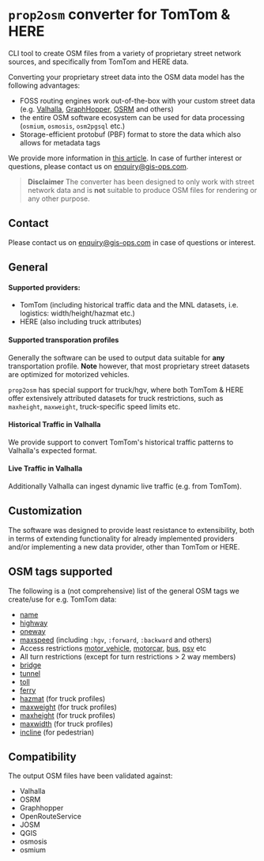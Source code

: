 # `prop2osm` converter for TomTom & HERE

CLI tool to create OSM files from a variety of proprietary street network sources, and specifically from TomTom and HERE data.

Converting your proprietary street data into the OSM data model has the following advantages:

- FOSS routing engines work out-of-the-box with your custom street data (e.g. [Valhalla](https://github.com/valhalla/valhalla), [GraphHopper](https://github.com/graphhopper/graphhopper/), [OSRM](https://github.com/Project-OSRM/osrm-backend/) and others)
- the entire OSM software ecosystem can be used for data processing (`osmium`, `osmosis`, `osm2pgsql` etc.)
- Storage-efficient protobuf (PBF) format to store the data which also allows for metadata tags

<!---
On https://converter.gis-ops.com you can see a demo with Valhalla & TomTom/HERE covering small regions in Austria and the US. We also provide the setup of this whole application ready-to-use with docker in this repository: https://github.com/gis-ops/osm-converter-demo.
-->

We provide more information in [this article](https://gis-ops.com/open-source-routing-engines-with-tomtom-and-here-data/). In case of further interest or questions, please contact us on enquiry@gis-ops.com.

> **Disclaimer**
> The converter has been designed to only work with street network data and is **not** suitable to produce OSM files for rendering or any other purpose.

## Contact

Please contact us on enquiry@gis-ops.com in case of questions or interest.

## General

#### Supported providers:

- TomTom (including historical traffic data and the MNL datasets, i.e. logistics: width/height/hazmat etc.)
- HERE (also including truck attributes)

#### Supported transporation profiles

Generally the software can be used to output data suitable for **any** transportation profile. **Note** however, that most proprietary street datasets are optimized for motorized vehicles.

`prop2osm` has special support for truck/hgv, where both TomTom & HERE offer extensively attributed datasets for truck restrictions, such as `maxheight`, `maxweight`, truck-specific speed limits etc.

#### Historical Traffic in Valhalla

We provide support to convert TomTom's historical traffic patterns to Valhalla's expected format.

#### Live Traffic in Valhalla

Additionally Valhalla can ingest dynamic live traffic (e.g. from TomTom). 

## Customization

The software was designed to provide least resistance to extensibility, both in terms of extending functionality for already implemented providers and/or implementing a new data provider, other than TomTom or HERE.

## OSM tags supported

The following is a (not comprehensive) list of the general OSM tags we create/use for e.g. TomTom data:

- [name](https://wiki.openstreetmap.org/wiki/Key:name)
- [highway](https://wiki.openstreetmap.org/wiki/Key:highway)
- [oneway](https://wiki.openstreetmap.org/wiki/Key:oneway)
- [maxspeed](https://wiki.openstreetmap.org/wiki/Key:maxspeed) (including `:hgv`, `:forward`, `:backward` and others)
- Access restrictions [motor_vehicle](https://wiki.openstreetmap.org/wiki/Key:motor_vehicle), [motorcar](https://wiki.openstreetmap.org/wiki/Key:motorcar), [bus](https://wiki.openstreetmap.org/wiki/Key:bus), [psv](https://wiki.openstreetmap.org/wiki/Key:psv) etc
- All turn restrictions (except for turn restrictions > 2 way members)
- [bridge](https://wiki.openstreetmap.org/wiki/Key:bridge)
- [tunnel](https://wiki.openstreetmap.org/wiki/Key:tunnel)
- [toll](https://wiki.openstreetmap.org/wiki/Key:toll)
- [ferry](https://wiki.openstreetmap.org/wiki/Tag:route%3Dferry)
- [hazmat](https://wiki.openstreetmap.org/wiki/Key:hazmat) (for truck profiles)
- [maxweight](https://wiki.openstreetmap.org/wiki/Key:maxweight) (for truck profiles)
- [maxheight](https://wiki.openstreetmap.org/wiki/Key:maxheight) (for truck profiles)
- [maxwidth](https://wiki.openstreetmap.org/wiki/Key:maxwidth) (for truck profiles)
- [incline](https://wiki.openstreetmap.org/wiki/Key:incline) (for pedestrian)

## Compatibility

The output OSM files have been validated against:

- Valhalla
- OSRM
- Graphhopper
- OpenRouteService
- JOSM
- QGIS
- osmosis
- osmium

